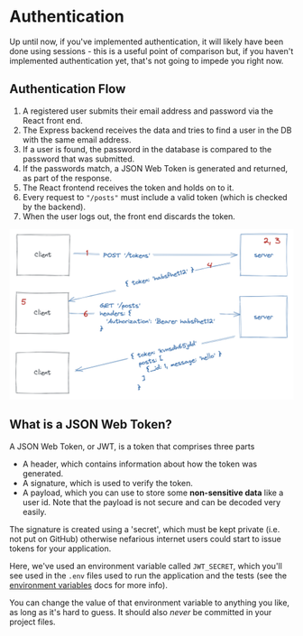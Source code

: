 # Authentication

Up until now, if you've implemented authentication, it will likely have been
done using sessions - this is a useful point of comparison but, if you haven't
implemented authentication yet, that's not going to impede you right now.

## Authentication Flow

1. A registered user submits their email address and password via the React
   front end.
2. The Express backend receives the data and tries to find a user in the DB with
   the same email address.
3. If a user is found, the password in the database is compared to the password
   that was submitted.
4. If the passwords match, a JSON Web Token is generated and returned, as part
   of the response.
5. The React frontend receives the token and holds on to it.
6. Every request to `"/posts"` must include a valid token (which is checked by
   the backend).
7. When the user logs out, the front end discards the token.

![diagram of the above authentication flow](./diagrams/auth_flow.png)

## What is a JSON Web Token?

A JSON Web Token, or JWT, is a token that comprises three parts

- A header, which contains information about how the token was generated.
- A signature, which is used to verify the token.
- A payload, which you can use to store some **non-sensitive data** like a user
  id. Note that the payload is not secure and can be decoded very easily.

The signature is created using a 'secret', which must be kept private (i.e. not
put on GitHub) otherwise nefarious internet users could start to issue tokens
for your application.

Here, we've used an environment variable called `JWT_SECRET`, which you'll see
used in the `.env` files used to run the application and the tests (see the
[environment variables][env-variables-docs] docs for more info).

You can change the value of that environment variable to anything you like, as
long as it's hard to guess. It should also _never_ be committed in your project
files.

[env-variables-docs]: ./environment_variables.md
